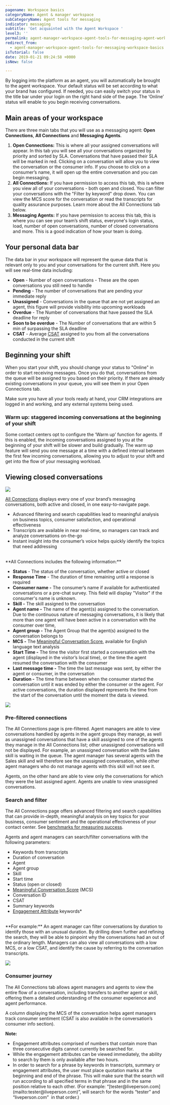 ```yaml
---
pagename: Workspace basics
categoryName: Agent & manager workspace
subCategoryName: Agent tools for messaging
indicator: messaging
subtitle: 'Get acquainted with the Agent Workspace '
level3: ''
permalink: agent-manager-workspace-agent-tools-for-messaging-agent-workspace-for-messaging-workspace-basics.html
redirect_from:
  - agent-manager-workspace-agent-tools-for-messaging-workspace-basics.html
isTutorial: false
date: 2019-01-21 09:24:58 +0000
isNew: false

---
```

By logging into the platform as an agent, you will automatically be brought to the agent workspace. Your default status will be set according to what your brand has configured. If needed, you can easily switch your status in the title bar under your login on the right hand side of the page. The ‘Online’ status will enable to you begin receiving conversations.

## Main areas of your workspace

There are three main tabs that you will use as a messaging agent: **Open Connections**, **All Connections** and **Messaging Agents**.

1. **Open Connections:** This is where all your assigned conversations will appear. In this tab you will see all your conversations organized by priority and sorted by SLA. Conversations that have passed their SLA will be marked in red. Clicking on a conversation will allow you to view the conversation or the consumer info. If you choose to click on a consumer’s name, it will open up the entire conversation and you can begin messaging.
2. **All Connections:** If you have permission to access this tab, this is where you view all of your conversations - both open and closed. You can filter your conversations with the "Filter by keyword" drop down. You can view the MCS score for the conversation or read the transcripts for quality assurance purposes. Learn more about the All Connections tab below.
3. **Messaging Agents:** If you have permission to access this tab, this is where you can see your team’s shift status, everyone's login status, load, number of open conversations, number of closed conversations and more. This is a good indication of how your team is doing.

## Your personal data bar

The data bar in your workspace will represent the queue data that is relevant only to you and your conversations for the current shift. Here you will see real-time data including:

* **Open** - Number of open conversations - These are the open conversations you still need to handle
* **Pending** - The number of conversations that are pending your immediate reply
* **Unassigned** - Conversations in the queue that are not yet assigned an agent, this figure will provide visibility into upcoming workloads
* **Overdue** - The Number of conversations that have passed the SLA deadline for reply
* **Soon to be overdue** - The Number of conversations that are within 5 min of surpassing the SLA deadline
* **CSAT** - Average [CSAT](contact-center-management-messaging-operations-benchmarks-to-measure-messaging-success.html#2-customer-satisfaction-score-csat) assigned to you from all the conversations conducted in the current shift

## Beginning your shift

When you start your shift, you should change your status to "Online" in order to start receiving messages. Once you do that, conversations from the queue will be assigned to you based on their priority. If there are already existing conversations in your queue, you will see them in your Open Connections tab.

Make sure you have all your tools ready at hand, your CRM integrations are logged in and working, and any external systems being used.

### **Warm up: staggered incoming conversations at the beginning of your shift**

Some contact centers opt to configure the ‘Warm up’ function for agents. If this is enabled, the incoming conversations assigned to you at the beginning of your shift will be slower and build gradually. The warm up feature will send you one message at a time with a defined interval between the first few incoming conversations, allowing you to adjust to your shift and get into the flow of your messaging workload.

## Viewing closed conversations

![](/img/agent-workspace-basics-1.png)

[All Connections](agent-manager-workspace-manager-tools-for-messaging-all-connections.html) displays every one of your brand’s messaging conversations, both active and closed, in one easy-to-navigate page.

* Advanced filtering and search capabilities lead to meaningful analysis on business topics, consumer satisfaction, and operational effectiveness
* Transcripts are available in near real-time, so managers can track and analyze conversations on-the-go
* Instant insight into the consumer’s voice helps quickly identify the topics that need addressing

<br/>
**All Connections includes the following information:**

* **Status** - The status of the conversation, whether active or closed
* **Response Time** - The duration of time remaining until a response is required
* **Consumer name -** The consumer’s name if available for authenticated conversations or a pre-chat survey. This field will display "Visitor" if the consumer's name is unknown.
* **Skill -** The skill assigned to the conversation
* **Agent name -** The name of the agent(s) assigned to the conversation. Due to the continuous nature of messaging conversations, it is likely that more than one agent will have been active in a conversation with the consumer over time,
* **Agent group -** The Agent Group that the agent(s) assigned to the conversation belongs to
* **MCS -** The [Meaningful Conversation Score](data-reporting-meaningful-connection-score-(mcs)-meaningful-connection-score-(mcs)-overview.html), available for English language text analysis
* **Start Time -** The time the visitor first started a conversation with the agent (displayed in the visitor’s local time), or the time the agent resumed the conversation with the consumer
* **Last message time -** The time the last message was sent, by either the agent or consumer, in the conversation
* **Duration -** The time frame between when the consumer started the conversation until it was ended by either the consumer or the agent. For active conversations, the duration displayed represents the time from the start of the conversation until the moment the data is viewed.

![](/img/agent-workspace-basics-2.png)

### Pre-filtered connections

The All Connections page is pre-filtered. Agent managers are able to view conversations handled by agents in the agent groups they manage, as well as unassigned conversations that have a skill assigned to one of the agents they manage in the All Connections list; other unassigned conversations will not be displayed. For example, an unassigned conversation with the Sales skill is waiting in the queue. The agent manager has several agents with the Sales skill and will therefore see the unassigned conversation, while other agent managers who do not manage agents with this skill will not see it.

Agents, on the other hand are able to view only the conversations for which they were the last assigned agent. Agents are unable to view unassigned conversations.

### Search and filter

The All Connections page offers advanced filtering and search capabilities that can provide in-depth, meaningful analysis on key topics for your business, consumer sentiment and the operational effectiveness of your contact center. See [benchmarks for measuring success](contact-center-management-messaging-operations-benchmarks-to-measure-messaging-success.html).

Agents and agent managers can search/filter conversations with the following parameters:

* Keywords from transcripts
* Duration of conversation
* Agent
* Agent group
* Skill
* Start time
* Status (open or closed)
* [Meaningful Conversation Score](data-reporting-meaningful-connection-score-(mcs)-meaningful-connection-score-(mcs)-overview.html) (MCS)
* Conversation ID
* CSAT
* Summary keywords
* [Engagement Attribute](data-reporting-engagement-attributes-setting-up-engagement-attributes.html) keywords*

<br/>
**For example:** An agent manager can filter conversations by duration to identify those with an unusual duration. By drilling down further and refining the search, they will be able to pinpoint why the conversations had an out of the ordinary length. Managers can also view all conversations with a low MCS, or a low CSAT, and identify the cause by referring to the conversation transcripts.

![](/img/all-connections-2.png)

### Consumer journey

The All Connections tab allows agent managers and agents to view the entire flow of a conversation, including transfers to another agent or skill, offering them a detailed understanding of the consumer experience and agent performance.

A column displaying the MCS of the conversation helps agent managers track consumer sentiment (CSAT is also available in the conversation’s consumer info section).

<div class="notice"> <b>Note:</b> <ul> <li>Engagement attributes comprised of numbers that contain more than three consecutive digits cannot currently be searched for. </li> <li> While the engagement attributes can be viewed immediately, the ability to search by them is only available after two hours.</li> <li>In order to search for a phrase by keywords in transcripts, summary or engagement attributes, the user must place quotation marks at the beginning and end of the phrase. This will make sure that the search will run according to all specified terms in that phrase and in the same position relative to each other. (For example: “[tester@liveperson.com](mailto:tester@liveperson.com)”, will search for the words “tester” and “liveperson.com”  in that order.)</li>
</ul>
</div>

